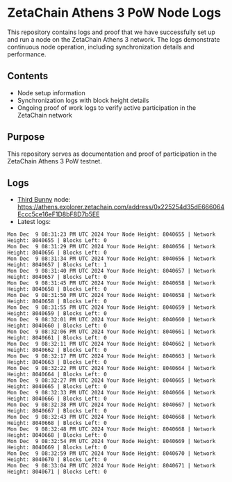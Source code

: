 # ZetaChain Athens 3 PoW Node Logs
This repository contains logs and proof that we have successfully set up and run a node on the ZetaChain Athens 3 network. The logs demonstrate continuous node operation, including synchronization details and performance.

## Contents
- Node setup information
- Synchronization logs with block height details
- Ongoing proof of work logs to verify active participation in the ZetaChain network

## Purpose
This repository serves as documentation and proof of participation in the ZetaChain Athens 3 PoW testnet.

## Logs

- [Third Bunny](https://thirdbunny.xyz/) node: https://athens.explorer.zetachain.com/address/0x225254d35dE666064Eccc5ce16eF1D8bF8D7b5EE
- Latest logs:
```
Mon Dec  9 08:31:23 PM UTC 2024 Your Node Height: 8040655 | Network Height: 8040655 | Blocks Left: 0
Mon Dec  9 08:31:29 PM UTC 2024 Your Node Height: 8040656 | Network Height: 8040656 | Blocks Left: 0
Mon Dec  9 08:31:34 PM UTC 2024 Your Node Height: 8040656 | Network Height: 8040657 | Blocks Left: 1
Mon Dec  9 08:31:40 PM UTC 2024 Your Node Height: 8040657 | Network Height: 8040657 | Blocks Left: 0
Mon Dec  9 08:31:45 PM UTC 2024 Your Node Height: 8040658 | Network Height: 8040658 | Blocks Left: 0
Mon Dec  9 08:31:50 PM UTC 2024 Your Node Height: 8040658 | Network Height: 8040658 | Blocks Left: 0
Mon Dec  9 08:31:55 PM UTC 2024 Your Node Height: 8040659 | Network Height: 8040659 | Blocks Left: 0
Mon Dec  9 08:32:01 PM UTC 2024 Your Node Height: 8040660 | Network Height: 8040660 | Blocks Left: 0
Mon Dec  9 08:32:06 PM UTC 2024 Your Node Height: 8040661 | Network Height: 8040661 | Blocks Left: 0
Mon Dec  9 08:32:11 PM UTC 2024 Your Node Height: 8040662 | Network Height: 8040662 | Blocks Left: 0
Mon Dec  9 08:32:17 PM UTC 2024 Your Node Height: 8040663 | Network Height: 8040663 | Blocks Left: 0
Mon Dec  9 08:32:22 PM UTC 2024 Your Node Height: 8040664 | Network Height: 8040664 | Blocks Left: 0
Mon Dec  9 08:32:27 PM UTC 2024 Your Node Height: 8040665 | Network Height: 8040665 | Blocks Left: 0
Mon Dec  9 08:32:33 PM UTC 2024 Your Node Height: 8040666 | Network Height: 8040666 | Blocks Left: 0
Mon Dec  9 08:32:38 PM UTC 2024 Your Node Height: 8040667 | Network Height: 8040667 | Blocks Left: 0
Mon Dec  9 08:32:43 PM UTC 2024 Your Node Height: 8040668 | Network Height: 8040668 | Blocks Left: 0
Mon Dec  9 08:32:48 PM UTC 2024 Your Node Height: 8040668 | Network Height: 8040668 | Blocks Left: 0
Mon Dec  9 08:32:54 PM UTC 2024 Your Node Height: 8040669 | Network Height: 8040669 | Blocks Left: 0
Mon Dec  9 08:32:59 PM UTC 2024 Your Node Height: 8040670 | Network Height: 8040670 | Blocks Left: 0
Mon Dec  9 08:33:04 PM UTC 2024 Your Node Height: 8040671 | Network Height: 8040671 | Blocks Left: 0
```
